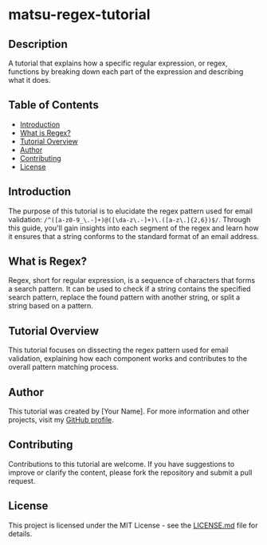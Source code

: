 # matsu-regex-tutorial

## Description
A tutorial that explains how a specific regular expression, or regex, functions by breaking down each part of the expression and describing what it does.

## Table of Contents

- [Introduction](#introduction)
- [What is Regex?](#what-is-regex)
- [Tutorial Overview](#tutorial-overview)
- [Author](#author)
- [Contributing](#contributing)
- [License](#license)

## Introduction

The purpose of this tutorial is to elucidate the regex pattern used for email validation: `/^([a-z0-9_\.-]+)@([\da-z\.-]+)\.([a-z\.]{2,6})$/`. Through this guide, you'll gain insights into each segment of the regex and learn how it ensures that a string conforms to the standard format of an email address.

## What is Regex?

Regex, short for regular expression, is a sequence of characters that forms a search pattern. It can be used to check if a string contains the specified search pattern, replace the found pattern with another string, or split a string based on a pattern.

## Tutorial Overview

This tutorial focuses on dissecting the regex pattern used for email validation, explaining how each component works and contributes to the overall pattern matching process.

## Author

This tutorial was created by [Your Name]. For more information and other projects, visit my [GitHub profile](https://github.com/yourusername).

## Contributing

Contributions to this tutorial are welcome. If you have suggestions to improve or clarify the content, please fork the repository and submit a pull request.

## License

This project is licensed under the MIT License - see the [LICENSE.md](LICENSE.md) file for details.